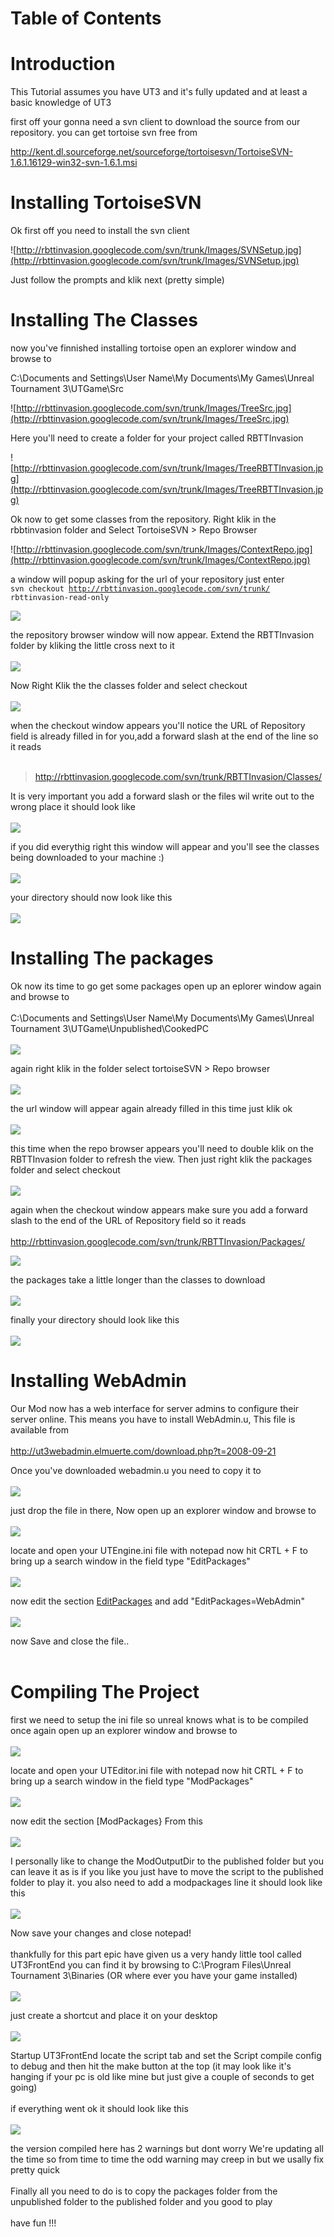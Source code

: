 # Table of Contents #


# Introduction #

This Tutorial assumes you have UT3 and it's fully updated and at least a basic knowledge of UT3

first off your gonna need a svn client to download the source from our repository. you can get tortoise svn free from

http://kent.dl.sourceforge.net/sourceforge/tortoisesvn/TortoiseSVN-1.6.1.16129-win32-svn-1.6.1.msi


# Installing TortoiseSVN #

Ok first off you need to install the svn client

![http://rbttinvasion.googlecode.com/svn/trunk/Images/SVNSetup.jpg](http://rbttinvasion.googlecode.com/svn/trunk/Images/SVNSetup.jpg)

Just follow the prompts and klik next (pretty simple)

# Installing The Classes #

now you've finnished installing tortoise open an explorer window and browse to

C:\Documents and Settings\User Name\My Documents\My Games\Unreal Tournament 3\UTGame\Src

![http://rbttinvasion.googlecode.com/svn/trunk/Images/TreeSrc.jpg](http://rbttinvasion.googlecode.com/svn/trunk/Images/TreeSrc.jpg)

Here you'll need to create a folder for your project called RBTTInvasion

![http://rbttinvasion.googlecode.com/svn/trunk/Images/TreeRBTTInvasion.jpg](http://rbttinvasion.googlecode.com/svn/trunk/Images/TreeRBTTInvasion.jpg)



Ok now to get some classes from the repository. Right klik in the rbbtinvasion folder and Select TortoiseSVN > Repo Browser

![http://rbttinvasion.googlecode.com/svn/trunk/Images/ContextRepo.jpg](http://rbttinvasion.googlecode.com/svn/trunk/Images/ContextRepo.jpg)

a window will popup asking for the url of your repository just enter<br>
<code>svn checkout http://rbttinvasion.googlecode.com/svn/trunk/ rbttinvasion-read-only</code>

<img src='http://rbttinvasion.googlecode.com/svn/trunk/Images/URLWindow.jpg' />

the repository browser window will now appear. Extend the RBTTInvasion folder by kliking the little cross next to it<br>
<br>
<img src='http://rbttinvasion.googlecode.com/svn/trunk/Images/RepoBrowser.jpg' />

Now Right Klik the the classes folder and select checkout<br>
<br>
<img src='http://rbttinvasion.googlecode.com/svn/trunk/Images/RepoCheckout.jpg' />

when the checkout window appears you'll notice the URL of Repository field is already filled in for you,add a forward slash at the end of the line so it reads<br>
<br>
<blockquote><a href='http://rbttinvasion.googlecode.com/svn/trunk/RBTTInvasion/Classes/'>http://rbttinvasion.googlecode.com/svn/trunk/RBTTInvasion/Classes/</a></blockquote>

It is very important you add a forward slash or the files wil write out to the wrong place it should look like<br>
<br>
<img src='http://rbttinvasion.googlecode.com/svn/trunk/Images/Checkout.jpg' />

if you did everythig right this window will appear and you'll see the classes being downloaded to your machine :)<br>
<br>
<img src='http://rbttinvasion.googlecode.com/svn/trunk/Images/CheckoutFinished.jpg' />

your directory should now look like this<br>
<br>
<img src='http://rbttinvasion.googlecode.com/svn/trunk/Images/TreeClasses.jpg' />

<h1>Installing The packages</h1>

Ok now its time to go get some packages open up an eplorer window again and browse to<br>
<br>
C:\Documents and Settings\User Name\My Documents\My Games\Unreal Tournament 3\UTGame\Unpublished\CookedPC<br>
<br>
<img src='http://rbttinvasion.googlecode.com/svn/trunk/Images/TreeCookedPC.jpg' />

again right klik in the folder select tortoiseSVN > Repo browser<br>
<br>
<img src='http://rbttinvasion.googlecode.com/svn/trunk/Images/ContextRepo.jpg' />

the url window will appear again already filled in this time just klik ok<br>
<br>
<img src='http://rbttinvasion.googlecode.com/svn/trunk/Images/URLWindow.jpg' />

this time when the repo browser appears you'll need to double klik on the RBTTInvasion folder to refresh the view. Then just right klik the packages folder and select checkout<br>
<br>
<img src='http://rbttinvasion.googlecode.com/svn/trunk/Images/RepoPackCheckout.jpg' />

again when the checkout window appears make sure you add a forward slash to the end of the URL of Repository field so it reads<br>
<br>
<a href='http://rbttinvasion.googlecode.com/svn/trunk/RBTTInvasion/Packages/'>http://rbttinvasion.googlecode.com/svn/trunk/RBTTInvasion/Packages/</a>

<img src='http://rbttinvasion.googlecode.com/svn/trunk/Images/CheckoutPack.jpg' />

the packages take a little longer than the classes to download<br>
<br>
<img src='http://rbttinvasion.googlecode.com/svn/trunk/Images/CheckoutFinished.jpg' />

finally your directory should look like this<br>
<br>
<img src='http://rbttinvasion.googlecode.com/svn/trunk/Images/TreeMyGames.jpg' />

<h1>Installing WebAdmin</h1>

Our Mod now has a web interface for server admins to configure their server online. This means you have to install WebAdmin.u, This file is available from<br>
<br>
<a href='http://ut3webadmin.elmuerte.com/download.php?t=2008-09-21'>http://ut3webadmin.elmuerte.com/download.php?t=2008-09-21</a>

Once you've downloaded webadmin.u you need to copy it to<br>
<br>
<img src='http://images.allprog.nl/img/3016_1245442894.jpg' />

just drop the file in there, Now open up an explorer window and browse to<br>
<br>
<img src='http://rbttinvasion.googlecode.com/svn/trunk/Images/TreeConfig.jpg' />

locate and open your UTEngine.ini file with notepad now hit CRTL + F to bring up a search window in the field type "EditPackages"<br>
<br>
<img src='http://images.allprog.nl/img/7396_1245445805.jpg' />

now edit the section <a href='EditPackages.md'>EditPackages</a> and add "EditPackages=WebAdmin"<br>
<br>
<img src='http://images.allprog.nl/img/670_1245446022.jpg' />

now Save and close the file..<br>
<br>
<h1>Compiling The Project</h1>

first we need to setup the ini file so unreal knows what is to be compiled<br>
once again open up an explorer window and browse to<br>
<br>
<img src='http://rbttinvasion.googlecode.com/svn/trunk/Images/TreeConfig.jpg' />

locate and open your UTEditor.ini file with notepad now hit CRTL + F to bring up a search window in the field type "ModPackages"<br>
<br>
<img src='http://rbttinvasion.googlecode.com/svn/trunk/Images/Find.jpg' />

now edit the section [ModPackages} From this<br>
<br>
<img src='http://rbttinvasion.googlecode.com/svn/trunk/Images/ModPackBefore.jpg' />

I personally like to change the ModOutputDir to the published folder but you can leave it as is if you like you just have to move the script to the published folder to play it. you also need to add a modpackages line it should look like this<br>
<br>
<img src='http://rbttinvasion.googlecode.com/svn/trunk/Images/ModPackAfter.jpg' />

Now save your changes and close notepad!<br>
<br>
thankfully for this part epic have given us a very handy little tool called UT3FrontEnd you can find it by browsing to C:\Program Files\Unreal Tournament 3\Binaries (OR where ever you have your game installed)<br>
<br>
<img src='http://rbttinvasion.googlecode.com/svn/trunk/Images/TreeBinaries.jpg' />

just create a shortcut and place it on your desktop<br>
<br>
<img src='http://rbttinvasion.googlecode.com/svn/trunk/Images/Shortcut.jpg' />


Startup UT3FrontEnd locate the script tab and set the Script compile config to debug and then hit the make button at the top (it may look like it's hanging if your pc is old like mine but just give a couple of seconds to get going)<br>
<br>
if everything went ok it should look like this<br>
<br>
<img src='http://rbttinvasion.googlecode.com/svn/trunk/Images/Frontend.jpg' />

the version compiled here has 2 warnings but dont worry We're updating all the time so from time to time the odd warning may creep in but we usally fix pretty quick<br>
<br>
Finally all you need to do is to copy the packages folder from the unpublished folder to the published folder and you good to play<br>
<br>
have fun !!!<br>
<br>
<br>

